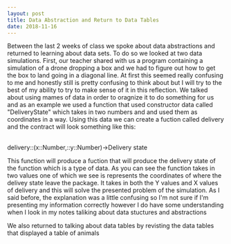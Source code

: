 ```yaml
---
layout: post
title: Data Abstraction and Return to Data Tables
date: 2018-11-16
---
```


Between the last 2 weeks of class we spoke about data abstractions and returned to learning about data sets. To do so we looked at two data simulations. First, our teacher shared with us a program containing a simulation of a drone dropping a box and we had to figure out how to get the box to land going in a diagonal line. At first this seemed really confusing to me and honestly still is pretty confusing to think about but I will try to the best of my ability to try to make sense of it in this reflection. We talked about using mames of data in order to oragnize it to do something for us and as an example we used a function that used constructor data called "DeliveryState" which takes in two numbers and and used them as coordinates in a way. Using this data we can create a fuction called delivery and the contract will look something like this:

<br/>
delivery::(x::Number,::y::Number)->Delivery state
<br/>

This function will produce a fuction that will produce the delivery state of the function which is a type of data. As you can see the function takes in two values one of which we see is represents the coordinates of where the delivey state leave the package. It takes in both the Y values and X values of delivery and this will solve the presented problem of the simulation. As I said before, the explanation was a little confusing so I'm not sure if I'm presenting my information correctly however I do have some understanding when I look in my notes taliking about data stuctures and abstractions

We also returned to talking about data tables by revisting the data tables that displayed a table of animals
